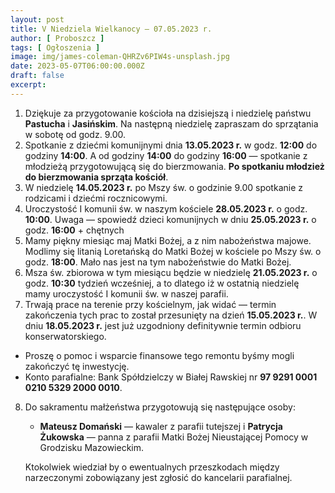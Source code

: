 ```yaml
---
layout: post
title: V Niedziela Wielkanocy — 07.05.2023 r.
author: [ Proboszcz ]
tags: [ Ogłoszenia ]
image: img/james-coleman-QHRZv6PIW4s-unsplash.jpg
date: 2023-05-07T06:00:00.000Z
draft: false
excerpt: 
---
```


1. Dziękuje za przygotowanie kościoła na dzisiejszą i niedzielę państwu **Pastucha** i **Jasińskim**.
   Na następną niedzielę zapraszam do sprzątania w sobotę od godz. 9.00.
2. Spotkanie z dziećmi komunijnymi dnia **13.05.2023 r.** w godz. **12:00** do godziny **14:00**.
   A od godziny **14:00** do godziny **16:00** — spotkanie z młodzieżą przygotowującą się do bierzmowania.
   **Po spotkaniu młodzież do bierzmowania sprząta kościół**.
3. W niedzielę **14.05.2023 r.** po Mszy św. o godzinie 9.00 spotkanie z rodzicami i dziećmi rocznicowymi.
4. Uroczystość I komunii św. w naszym kościele **28.05.2023 r.** o godz. **10:00**.
   Uwaga — spowiedź dzieci komunijnych w dniu **25.05.2023 r.** o godz. **16:00** + chętnych
5. Mamy piękny miesiąc maj Matki Bożej, a z nim nabożeństwa majowe. Modlimy się
   litanią Loretańską do Matki Bożej w kościele po Mszy św. o godz. **18:00**. Mało nas
   jest na tym nabożeństwie do Matki Bożej.
6. Msza św. zbiorowa w tym miesiącu będzie w niedzielę **21.05.2023 r.** o godz. **10:30**
   tydzień wcześniej, a to dlatego iż w ostatnią niedzielę mamy uroczystość I komunii
   św. w naszej parafii.
7. Trwają prace na terenie przy kościelnym, jak widać — termin zakończenia tych prac to został
   przesunięty na dzień **15.05.2023 r.**. W dniu **18.05.2023 r.** jest już uzgodniony
   definitywnie termin odbioru konserwatorskiego.
- Proszę o pomoc i wsparcie finansowe tego remontu byśmy mogli zakończyć tę inwestycję.
- Konto parafialne: Bank Spółdzielczy w Białej Rawskiej nr **97 9291 0001 0210 5329 2000 0010**.
8. Do sakramentu małżeństwa przygotowują się następujące osoby:

   - **Mateusz Domański** — kawaler z parafii tutejszej i **Patrycja Żukowska** — panna z parafii Matki Bożej Nieustającej Pomocy w  Grodzisku Mazowieckim.

   Ktokolwiek wiedział by o ewentualnych przeszkodach między narzeczonymi zobowiązany jest zgłosić do kancelarii parafialnej.
